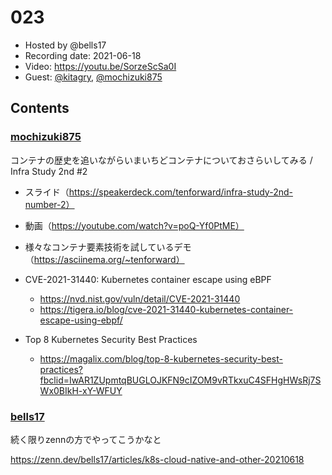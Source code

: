 # 023

- Hosted by @bells17
- Recording date: 2021-06-18
- Video: https://youtu.be/SorzeScSa0I
- Guest: [@kitagry](https://twitter.com/kitagry), [@mochizuki875](https://twitter.com/mochizuki875)

## Contents

### [mochizuki875](https://twitter.com/mochizuki875)
 コンテナの歴史を追いながらいまいちどコンテナについておさらいしてみる / Infra Study 2nd #2
  - スライド（https://speakerdeck.com/tenforward/infra-study-2nd-number-2）
  - 動画（https://youtube.com/watch?v=poQ-Yf0PtME）
  - 様々なコンテナ要素技術を試しているデモ（https://asciinema.org/~tenforward）

- CVE-2021-31440: Kubernetes container escape using eBPF
  - https://nvd.nist.gov/vuln/detail/CVE-2021-31440
  - https://tigera.io/blog/cve-2021-31440-kubernetes-container-escape-using-ebpf/

- Top 8 Kubernetes Security Best Practices
  - https://magalix.com/blog/top-8-kubernetes-security-best-practices?fbclid=IwAR1ZUpmtqBUGLOJKFN9cIZOM9vRTkxuC4SFHgHWsRj7SWx0BIkH-xY-WFUY


### [bells17](https://twitter.com/bells17_)

続く限りzennの方でやってこうかなと

https://zenn.dev/bells17/articles/k8s-cloud-native-and-other-20210618
